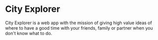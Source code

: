 # City Explorer
City Explorer is a web app with the mission of giving high value ideas of where to have a good time with your friends, family or partner when you don't know what to do.
